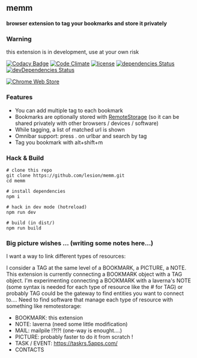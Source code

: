 ## memm
#### browser extension to tag your bookmarks and store it privately

### Warning
this extension is in development, use at your own risk

[![Codacy Badge](https://api.codacy.com/project/badge/Grade/f17aba2aee5a44e3aa8debeb192178f1)](https://www.codacy.com/app/lesion/memm?utm_source=github.com&utm_medium=referral&utm_content=lesion/memm&utm_campaign=badger)
[![Code Climate](https://codeclimate.com/github/lesion/memm/badges/gpa.svg)](https://codeclimate.com/github/lesion/memm)
[![license](https://img.shields.io/github/license/lesion/memm.svg)]()
[![dependencies Status](https://david-dm.org/lesion/memm/status.svg)](https://david-dm.org/lesion/memm)
[![devDependencies Status](https://david-dm.org/lesion/memm/dev-status.svg)](https://david-dm.org/lesion/memm?type=dev)

[![Chrome Web Store](https://developer.chrome.com/webstore/images/ChromeWebStore_Badge_v2_206x58.png)](https://chrome.google.com/webstore/detail/memm/nmmkepllfhgjonodmhgaoaehnknoadfo)


### Features
- You can add multiple tag to each bookmark
- Bookmarks are optionally stored with [RemoteStorage](https://github.com/remotestorage/remotestorage.js) (so it can be shared privately with other browsers / devices / software)
- While tagging, a list of matched url is shown
- Omnibar support: press .<space> on urlbar and search by tag
- Tag you bookmark with alt+shift+m

### Hack & Build
```
# clone this repo
git clone https://github.com/lesion/memm.git
cd memm

# install dependencies
npm i

# hack in dev mode (hotreload)
npm run dev 

# build (in dist/)
npm run build

```

### Big picture wishes ... (writing some notes here...)
I want a way to link different types of resources:

I consider a TAG at the same level of a BOOKMARK,
a PICTURE, a NOTE. This extension is currently connecting
a BOOKMARK object with a TAG object. I'm experimenting connecting
a BOOKMARK with a laverna's NOTE (some syntax is needed for each type of
resource like the # for TAG) or probably TAG could be the gateway 
to find entities you want to connect to....
Need to find software that manage each type of resource with something like
remotestorage:

- BOOKMARK: this extension
- NOTE: laverna (need some little modification)
- MAIL: mailpile !?!?! (one-way is enought....)
- PICTURE: probably faster to do it from scratch !
- TASK / EVENT: https://taskrs.5apps.com/
- CONTACTS
